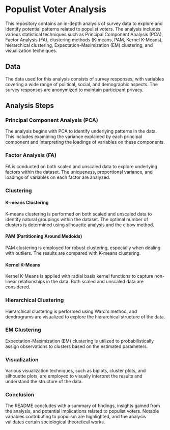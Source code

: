 # Populist Voter Analysis

This repository contains an in-depth analysis of survey data to explore and identify potential patterns related to populist voters. The analysis includes various statistical techniques such as Principal Component Analysis (PCA), Factor Analysis (FA), clustering methods (K-means, PAM, Kernel K-Means), hierarchical clustering, Expectation-Maximization (EM) clustering, and visualization techniques.

## Data

The data used for this analysis consists of survey responses, with variables covering a wide range of political, social, and demographic aspects. The survey responses are anonymized to maintain participant privacy.

## Analysis Steps

### Principal Component Analysis (PCA)

The analysis begins with PCA to identify underlying patterns in the data. This includes examining the variance explained by each principal component and interpreting the loadings of variables on these components.

### Factor Analysis (FA)

FA is conducted on both scaled and unscaled data to explore underlying factors within the dataset. The uniqueness, proportional variance, and loadings of variables on each factor are analyzed.

### Clustering

#### K-means Clustering

K-means clustering is performed on both scaled and unscaled data to identify natural groupings within the dataset. The optimal number of clusters is determined using silhouette analysis and the elbow method.

#### PAM (Partitioning Around Medoids)

PAM clustering is employed for robust clustering, especially when dealing with outliers. The results are compared with K-means clustering.

#### Kernel K-Means

Kernel K-Means is applied with radial basis kernel functions to capture non-linear relationships in the data. Both scaled and unscaled data are considered.

### Hierarchical Clustering

Hierarchical clustering is performed using Ward's method, and dendrograms are visualized to explore the hierarchical structure of the data.

### EM Clustering

Expectation-Maximization (EM) clustering is utilized to probabilistically assign observations to clusters based on the estimated parameters.

### Visualization

Various visualization techniques, such as biplots, cluster plots, and silhouette plots, are employed to visually interpret the results and understand the structure of the data.

### Conclusion

The README concludes with a summary of findings, insights gained from the analysis, and potential implications related to populist voters. Notable variables contributing to populism are highlighted, and the analysis validates certain sociological theoretical works.

